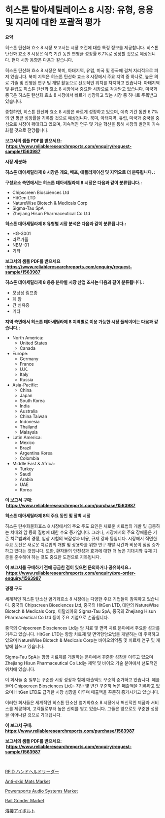 <p><h1>히스톤 탈아세틸레이스 8 시장: 유형, 응용 및 지리에 대한 포괄적 평가</h1></p><p><strong>요약</strong></p>
<p><p>히스톤 탄산화 효소 8 시장 보고서는 시장 조건에 대한 특정 정보를 제공합니다. 히스톤 탄산화 효소 8 시장은 예측 기간 동안 연평균 성장률 6.7%로 성장할 것으로 예상됩니다. 현재 시장 동향은 다음과 같습니다.</p><p>히스톤 탄산화 효소 8 시장은 북미, 아태지역, 유럽, 미국 및 중국에 걸쳐 지리적으로 퍼져 있습니다. 북미 지역은 히스톤 탄산화 효소 8 시장에서 주요 지역 중 하나로, 높은 의료 기술 및 진행된 연구 및 개발 활동으로 선도적인 위치를 차지하고 있습니다. 아태지역 및 유럽도 히스톤 탄산화 효소 8 시장에서 중요한 시장으로 각광받고 있습니다. 미국과 중국은 히스톤 탄산화 효소 8 시장에서 빠르게 성장하고 있는 시장 중 하나로 주목받고 있습니다.</p><p>종합하면, 히스톤 탄산화 효소 8 시장은 빠르게 성장하고 있으며, 예측 기간 동안 6.7%의 연 평균 성장률을 기록할 것으로 예상됩니다. 북미, 아태지역, 유럽, 미국과 중국을 중심으로 시장이 확대되고 있으며, 지속적인 연구 및 기술 혁신을 통해 시장의 발전이 가속화될 것으로 전망됩니다.</p></p>
<p><strong>보고서의 샘플 PDF를 받으세요: &nbsp;<a href="https://www.reliableresearchreports.com/enquiry/request-sample/1563987">https://www.reliableresearchreports.com/enquiry/request-sample/1563987</a></strong></p>
<p><strong>시장 세분화:</strong></p>
<p><strong> 히스톤 데아세틸라제 8 시장은 개요, 배포, 애플리케이션 및 지역으로 더 분류됩니다. :</strong></p>
<p><strong>구성요소 측면에서는 히스톤 데아세틸라제 8 시장은 다음과 같이 분류됩니다.:</strong></p>
<p><ul><li>Chipscreen Biosciences Ltd</li><li>HitGen LTD</li><li>NatureWise Biotech & Medicals Corp</li><li>Sigma-Tau SpA</li><li>Zhejiang Hisun Pharmaceutical Co Ltd</li></ul></p>
<p><strong> 히스톤 데아세틸라제 8 유형별 시장 분석은 다음과 같이 분류됩니다.:</strong></p>
<p><ul><li>HG-3001</li><li>라르가졸</li><li>NBM-01</li><li>기타</li></ul></p>
<p><strong>보고서의 샘플 PDF를 받으세요 :<a href="https://www.reliableresearchreports.com/enquiry/request-sample/1563987">https://www.reliableresearchreports.com/enquiry/request-sample/1563987</a></strong></p>
<p><strong> 히스톤 데아세틸라제 8 응용 분야별 시장 산업 조사는 다음과 같이 분류됩니다.:</strong></p>
<p><ul><li>모낭성 림프종</li><li>폐 암</li><li>간 섬유증</li><li>기타</li></ul></p>
<p><strong>지역 측면에서 히스톤 데아세틸라제 8 지역별로 이용 가능한 시장 플레이어는 다음과 같습니다.:</strong></p>
<p><ul>
    <li>
        North America:
        <ul>
            <li>United States</li>
            <li>Canada</li>
        </ul>
    </li>
    <li>
        Europe:
        <ul>
            <li>Germany</li>
            <li>France</li>
            <li>U.K.</li>
            <li>Italy</li>
            <li>Russia</li>
        </ul>
    </li>
    <li>
        Asia-Pacific:
        <ul>
            <li>China</li>
            <li>Japan</li>
            <li>South Korea</li>
            <li>India</li>
            <li>Australia</li>
            <li>China Taiwan</li>
            <li>Indonesia</li>
            <li>Thailand</li>
            <li>Malaysia</li>
        </ul>
    </li>
    <li>
        Latin America:
        <ul>
            <li>Mexico</li>
            <li>Brazil</li>
            <li>Argentina Korea</li>
            <li>Colombia</li>
        </ul>
    </li>
    <li>
        Middle East & Africa:
        <ul>
            <li>Turkey</li>
            <li>Saudi</li>
            <li>Arabia</li>
            <li>UAE</li>
            <li>Korea</li>
        </ul>
    </li>
    </ul></p>
<p><strong>이 보고서 구매: &nbsp;<a href="https://www.reliableresearchreports.com/purchase/1563987">https://www.reliableresearchreports.com/purchase/1563987</a></strong></p>
<p><strong>히스톤 데아세틸라제 8의 주요 동인 및 장벽 시장</strong></p>
<p><p>히스톤 탄수화물화효소 8 시장에서의 주요 주도 요인은 새로운 치료법의 개발 및 급증하는 치매와 암 등의 질병에 대한 수요 증가입니다. 그러나, 시장에서의 주요 장애물은 기존 치료법과의 경쟁, 임상 시험의 복잡성과 비용, 규제 강화 등입니다. 시장에서 직면한 주요 도전은 새로운 치료법의 개발 및 상용화를 위한 연구 개발 시간과 비용이 점점 증가하고 있다는 것입니다. 또한, 환자들의 안전성과 효과에 대한 더 높은 기대치와 규제 기준을 준수해야 하는 것도 중요한 도전으로 지목됩니다.</p></p>
<p><strong>이 보고서를 구매하기 전에 궁금한 점이 있으면 문의하거나 공유하세요.: &nbsp;<a href="https://www.reliableresearchreports.com/enquiry/pre-order-enquiry/1563987">https://www.reliableresearchreports.com/enquiry/pre-order-enquiry/1563987</a></strong></p>
<p><strong>경쟁 구도</strong></p>
<p><p>세계적인 히스톤 탄소산 염기화효소 8 시장에는 다양한 주요 기업들이 참여하고 있습니다. 중국의 Chipscreen Biosciences Ltd, 중국의 HitGen LTD, 대만의 NatureWise Biotech & Medicals Corp, 이탈리아의 Sigma-Tau SpA, 중국의 Zhejiang Hisun Pharmaceutical Co Ltd 등이 주요 기업으로 손꼽힙니다.</p><p>중국의 Chipscreen Biosciences Ltd는 암 치료 및 면역 치료 분야에서 주요한 성과를 거두고 있습니다. HitGen LTD는 항암 치료제 및 면역항암요법을 개발하는 데 주력하고 있으며 NatureWise Biotech & Medicals Corp는 바이오의약품 및 치료제 연구 및 개발에 힘쓰고 있습니다.</p><p>Sigma-Tau SpA는 항암 치료제를 개발하는 분야에서 꾸준한 성장을 이루고 있으며 Zhejiang Hisun Pharmaceutical Co Ltd는 제약 및 바이오 기술 분야에서 선도적인 위치에 있습니다.</p><p>이 회사들 중 일부는 꾸준한 시장 성장과 함께 매출액도 꾸준히 증가하고 있습니다. 예를 들어 Chipscreen Biosciences Ltd는 지난 몇 년간 꾸준히 높은 매출액을 기록하고 있으며 HitGen LTD도 급격한 시장 성장을 이루며 매출액을 꾸준히 증가시키고 있습니다.</p><p>이러한 회사들은 세계적인 히스톤 탄소산 염기화효소 8 시장에서 혁신적인 제품과 서비스를 제공하며, 고객들로부터 높은 신뢰를 얻고 있습니다. 그들은 앞으로도 꾸준한 성장을 이어나갈 것으로 기대됩니다.</p></p>
<p><strong>이 보고서 구매: &nbsp; <a href="https://www.reliableresearchreports.com/purchase/1563987">https://www.reliableresearchreports.com/purchase/1563987</a></strong></p>
<p><strong>보고서의 샘플 PDF를 받으세요: &nbsp;<a href="https://www.reliableresearchreports.com/enquiry/request-sample/1563987">https://www.reliableresearchreports.com/enquiry/request-sample/1563987</a></strong><strong></strong></p>
<p>&nbsp;</p>
<p><p><a href="https://github.com/bevdtkn4419963/Market-Research-Report-List-1/blob/main/78340606981.md">RFID ハンドヘルドリーダー</a></p><p><a href="https://github.com/prosalinda88/Market-Research-Report-List-3/blob/main/anti-skid-mats-market.md">Anti-skid Mats Market</a></p><p><a href="https://issuu.com/reportprime-2/docs/powersports-audio-systems-market-size-2030.pptx">Powersports Audio Systems Market</a></p><p><a href="https://issuu.com/reportprime-2/docs/rail-grinder-market-size-2030.pptx">Rail Grinder Market</a></p><p><a href="https://github.com/MosesSpinka1914/Market-Research-Report-List-1/blob/main/34107956982.md">溶接アイボルト</a></p></p>